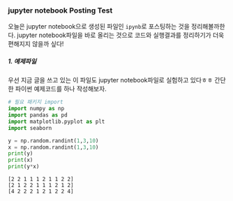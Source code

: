 
### jupyter notebook Posting Test

오늘은 jupyter notebook으로 생성된 파일인 `ipynb`로 포스팅하는 것을 정리해볼까한다.
jupyter notebook파일을 바로 올리는 것으로 코드와 실행결과를 정리하기가 더욱 편해지지 않을까 싶다!




##### 1. 예제파일

우선 지금 글을 쓰고 있는 이 파일도 jupyter notebook파일로 실험하고 있다ㅎㅎ
간단한 파이썬 예제코드를 하나 작성해보자.



```python
# 필요 패키지 import
import numpy as np
import pandas as pd
import matplotlib.pyplot as plt
import seaborn
```


```python
y = np.random.randint(1,3,10)
x = np.random.randint(1,3,10)
print(y)
print(x)
print(y*x)
```

    [2 2 1 1 1 2 1 1 2 2]
    [2 1 2 2 1 1 1 2 1 2]
    [4 2 2 2 1 2 1 2 2 4]

